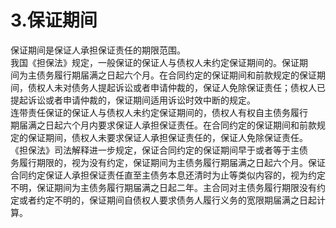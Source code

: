 # 3.保证期间

保证期间是保证人承担保证责任的期限范围。<br />
      我国《担保法》规定，一般保证的保证人与债权人未约定保证期间的。保证期<br />
      间为主债务履行期届满之日起六个月。在合同约定的保证期间和前款规定的保证期<br />
      间，债权人未对债务人提起诉讼或者申请仲裁的，保证人免除保证责任；债权人已<br />
      提起诉讼或者申请仲裁的，保证期间适用诉讼时效中断的规定。<br />
      连带责任保证的保证人与债权人未约定保证期间的，债权人有权自主债务履行<br />
      期届满之日起六个月内要求保证人承担保证责任。在合同约定的保证期间和前款规<br />
      定的保证期间，债权人未要求保证人承担保证责任的，保证人免除保证责任。<br />
      《担保法》司法解释进一步规定，保证合同约定的保证期间早于或者等于主债<br />
      务履行期限的，视为没有约定，保证期间为主债务履行期届满之日起六个月。保证<br />
      合同约定保证人承担保证责任直至主债务本息还清时为止等类似内容的，视为约定<br />
      不明，保证期间为主债务履行期届满之日起二年。主合同对主债务履行期限没有约<br />
      定或者约定不明的，保证期间自债权人要求债务人履行义务的宽限期届满之日起计<br />
      算。